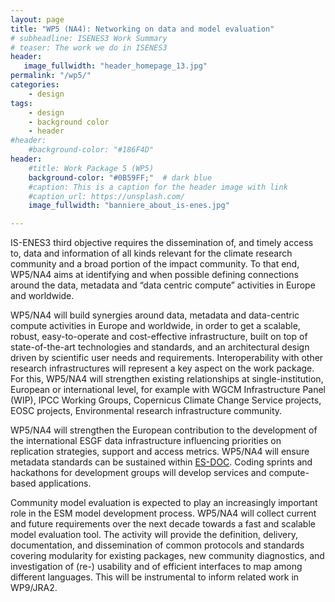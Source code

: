 ```yaml
---
layout: page
title: "WP5 (NA4): Networking on data and model evaluation"
# subheadline: ISENES3 Work Summary
# teaser: The work we do in ISENES3
header:
   image_fullwidth: "header_homepage_13.jpg"
permalink: "/wp5/"
categories:
    - design
tags:
    - design
    - background color
    - header
#header:
    #background-color: "#186F4D"
header:
    #title: Work Package 5 (WP5)
    background-color: "#0B59FF;"  # dark blue
    #caption: This is a caption for the header image with link
    #caption_url: https://unsplash.com/
    image_fullwidth: "banniere_about_is-enes.jpg"

---
```


IS-ENES3 third objective requires the dissemination of, and timely access to, data and information of all kinds relevant for the climate research community and a broad portion of the impact community. To that end, WP5/NA4 aims at identifying and when possible defining connections around the data, metadata and “data centric compute” activities in Europe and worldwide.

WP5/NA4 will build synergies around data, metadata and data-centric compute activities in Europe and worldwide, in order to get a scalable, robust, easy-to-operate and cost-effective infrastructure, built on top of state-of-the-art technologies and standards, and an architectural design driven by scientific user needs and requirements. Interoperability with other research infrastructures will represent a key aspect on the work package. For this, WP5/NA4 will strengthen existing relationships at single-institution, European or international level, for example with WGCM Infrastructure Panel (WIP), IPCC Working Groups, Copernicus Climate Change Service projects, EOSC projects, Environmental research infrastructure community.

WP5/NA4 will strengthen the European contribution to the development of the international ESGF data infrastructure influencing priorities on replication strategies, support and access metrics. WP5/NA4 will ensure metadata standards can be sustained within [ES-DOC](https://search.es-doc.org/). Coding sprints and hackathons for development groups will develop services and compute-based applications.

Community model evaluation is expected to play an increasingly important role in the ESM model development process. WP5/NA4 will collect current and future requirements over the next decade towards a fast and scalable model evaluation tool. The activity will provide the definition, delivery, documentation, and dissemination of common protocols and standards covering modularity for existing packages, new community diagnostics, and investigation of (re-) usability and of efficient interfaces to map among different languages. This will be instrumental to inform related work in WP9/JRA2.
